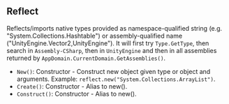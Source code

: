 ## Reflect

Reflects/imports native types provided as namespace-qualified string
(e.g. "System.Collections.Hashtable") or assembly-qualified name
("UnityEngine.Vector2,UnityEngine"). It will first try `Type.GetType`,
then search in `Assembly-CSharp`, then in `UnityEngine` and then in all assemblies
returned by `AppDomain.CurrentDomain.GetAssemblies()`.

- `New()`: Constructor - Construct new object given type or object and arguments. Example: `reflect.new("System.Collections.ArrayList")`.
- `Create()`: Constructor - Alias to new().
- `Construct()`: Constructor - Alias to new().

